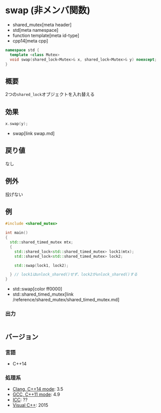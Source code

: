 # swap (非メンバ関数)
* shared_mutex[meta header]
* std[meta namespace]
* function template[meta id-type]
* cpp14[meta cpp]

```cpp
namespace std {
  template <class Mutex>
  void swap(shared_lock<Mutex>& x, shared_lock<Mutex>& y) noexcept;
}
```

## 概要
2つの`shared_lock`オブジェクトを入れ替える


## 効果
```cpp
x.swap(y);
```
* swap[link swap.md]


## 戻り値
なし


## 例外
投げない


## 例
```cpp example
#include <shared_mutex>

int main()
{
  std::shared_timed_mutex mtx;
  {
    std::shared_lock<std::shared_timed_mutex> lock1(mtx);
    std::shared_lock<std::shared_timed_mutex> lock2;

    std::swap(lock1, lock2);

  } // lock1はunlock_shared()せず、lock2がunlock_shared()する
}
```
* std::swap[color ff0000]
* std::shared_timed_mutex[link /reference/shared_mutex/shared_timed_mutex.md]

### 出力
```
```

## バージョン
### 言語
- C++14

### 処理系
- [Clang, C++14 mode](/implementation.md#clang): 3.5
- [GCC, C++11 mode](/implementation.md#gcc): 4.9
- [ICC](/implementation.md#icc): ??
- [Visual C++](/implementation.md#visual_cpp): 2015
